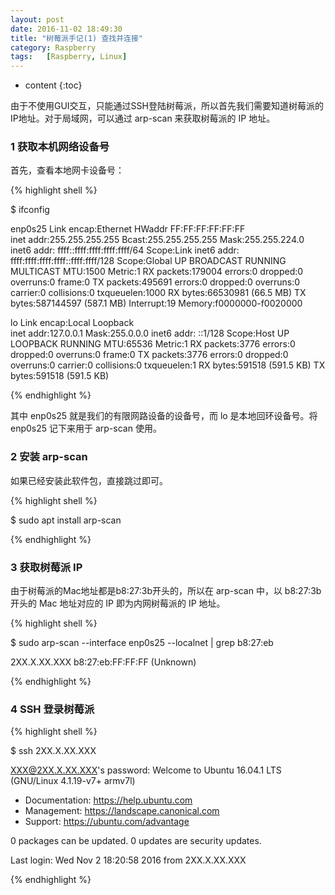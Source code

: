 ```yaml
---
layout: post
date: 2016-11-02 18:49:30
title: "树莓派手记(1) 查找并连接"
category: Raspberry
tags:   [Raspberry, Linux]
---
```


* content
{:toc}

由于不使用GUI交互，只能通过SSH登陆树莓派，所以首先我们需要知道树莓派的IP地址。对于局域网，可以通过 arp-scan 来获取树莓派的 IP 地址。

### 1 获取本机网络设备号

首先，查看本地网卡设备号：

{% highlight shell %}

$ ifconfig

enp0s25   Link encap:Ethernet  HWaddr FF:FF:FF:FF:FF:FF  
          inet addr:255.255.255.255  Bcast:255.255.255.255  Mask:255.255.224.0
          inet6 addr: ffff::ffff:ffff:ffff:ffff/64 Scope:Link
          inet6 addr: ffff:ffff:ffff:ffff::ffff:ffff/128 Scope:Global
          UP BROADCAST RUNNING MULTICAST  MTU:1500  Metric:1
          RX packets:179004 errors:0 dropped:0 overruns:0 frame:0
          TX packets:495691 errors:0 dropped:0 overruns:0 carrier:0
          collisions:0 txqueuelen:1000 
          RX bytes:66530981 (66.5 MB)  TX bytes:587144597 (587.1 MB)
          Interrupt:19 Memory:f0000000-f0020000 

lo        Link encap:Local Loopback  
          inet addr:127.0.0.1  Mask:255.0.0.0
          inet6 addr: ::1/128 Scope:Host
          UP LOOPBACK RUNNING  MTU:65536  Metric:1
          RX packets:3776 errors:0 dropped:0 overruns:0 frame:0
          TX packets:3776 errors:0 dropped:0 overruns:0 carrier:0
          collisions:0 txqueuelen:1 
          RX bytes:591518 (591.5 KB)  TX bytes:591518 (591.5 KB)

{% endhighlight %}

其中 enp0s25 就是我们的有限网路设备的设备号，而 lo 是本地回环设备号。将 enp0s25 记下来用于 arp-scan 使用。

### 2 安装 arp-scan

如果已经安装此软件包，直接跳过即可。

{% highlight shell %}

$ sudo apt install arp-scan

{% endhighlight %}

### 3 获取树莓派 IP

由于树莓派的Mac地址都是b8:27:3b开头的，所以在 arp-scan 中，以 b8:27:3b 开头的 Mac 地址对应的 IP 即为内网树莓派的 IP 地址。

{% highlight shell %}

$ sudo arp-scan --interface enp0s25 --localnet | grep b8:27:eb

2XX.X.XX.XXX	b8:27:eb:FF:FF:FF	(Unknown)

{% endhighlight %}

### 4 SSH 登录树莓派

{% highlight shell %}

$ ssh 2XX.X.XX.XXX

XXX@2XX.X.XX.XXX's password: 
Welcome to Ubuntu 16.04.1 LTS (GNU/Linux 4.1.19-v7+ armv7l)

 * Documentation:  https://help.ubuntu.com
 * Management:     https://landscape.canonical.com
 * Support:        https://ubuntu.com/advantage

0 packages can be updated.
0 updates are security updates.

Last login: Wed Nov  2 18:20:58 2016 from 2XX.X.XX.XXX

{% endhighlight %}

